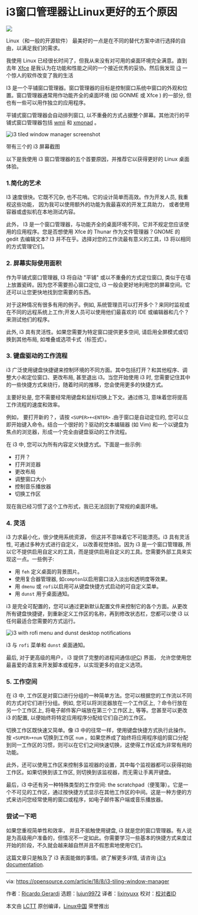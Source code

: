i3窗口管理器让Linux更好的五个原因
======

![](https://opensource.com/sites/default/files/styles/image-full-size/public/lead-images/cloud-windows.png?itok=jd5sBNQH)

Linux（和一般的开源软件） 最美好的一点是在不同的替代方案中进行选择的自由，以满足我们的需求。

我使用 Linux 已经很长时间了，但我从来没有对可用的桌面环境完全满意。直到去年 [Xfce][1] 是我认为在功能和性能之间的一个接近优秀的妥协。然后我发现 [i3][2] 一个惊人的软件改变了我的生活

I3 是一个平铺窗口管理器。窗口管理器的目标是控制窗口系统中窗口的外观和位置。窗口管理器通常用作功能齐全的桌面环境 (如 GONME 或  Xfce ) 的一部分, 但也有一些可以用作独立的应用程序。

平铺式窗口管理器会自动排列窗口, 以不重叠的方式占据整个屏幕。其他流行的平铺式窗口管理器包括 [wmii][3] 和 [xmonad][4] 。

![i3 tiled window manager screenshot][6]

带有三个的 i3 屏幕截图

以下是我使用 i3 窗口管理器的五个首要原因，并推荐它以获得更好的 Linux 桌面体验。

### 1\.简化的艺术

I3 速度很快。它既不冗杂, 也不花哨。它的设计简单而高效。作为开发人员, 我重视这些功能， 因为我可以使用额外的功能为我最喜欢的开发工具助力， 或者使用容器或虚拟机在本地测试内容。

此外， I3 是一个窗口管理器，与功能齐全的桌面环境不同，它并不规定您应该使用的应用程序。您是否想使用 Xfce 的 Thunar 作为文件管理器？GNOME 的 gedit 去编辑文本? I3 并不在乎。选择对您的工作流最有意义的工具，I3 将以相同的方式管理它们。

### 2\. 屏幕实际使用面积

作为平铺式窗口管理器, I3 将自动 "平铺" 或以不重叠的方式定位窗口, 类似于在墙上放置瓷砖。因为您不需要担心窗口定位, i3 一般会更好地利用您的屏幕空间。它还可以让您更快地找到您需要的东西。

对于这种情况有很多有用的例子。例如, 系统管理员可以打开多个？来同时监视或在不同的远程系统上工作;开发人员可以使用他们最喜欢的 IDE 或编辑器和几个？来测试他们的程序。

此外, i3 具有灵活性。如果您需要为特定窗口提供更多空间, 请启用全屏模式或切换到其他布局, 如堆叠或选项卡式（标签式）。

### 3\. 键盘驱动的工作流程

i3 广泛使用键盘快捷键来控制环境的不同方面。其中包括打开？和其他程序、调整大小和定位窗口、更改布局, 甚至退出 i3。当您开始使用 i3 时, 您需要记住其中的一些快捷方式来绕行，随着时间的推移，您会使用更多的快捷方式。

主要好处是, 您不需要经常用键盘和鼠标切换上下文。通过练习, 意味着您将提高工作流程的速度和效率。

例如， 要打开新的？，请按  `<SUPER>+<ENTER>` .由于窗口是自动定位的, 您可以立即开始键入命令。结合一个很好的？驱动的文本编辑器 (如 Vim) 和一个以键盘为焦点的浏览器，形成一个完全由键盘驱动的工作流程。

在 i3 中, 您可以为所有内容定义快捷方式。下面是一些示例:

  * 打开？
  * 打开浏览器
  * 更改布局
  * 调整窗口大小
  * 控制音乐播放器
  * 切换工作区

现在我已经习惯了这个工作形式，我已无法回到了常规的桌面环境。

### 4\. 灵活

i3 力求最小化，很少使用系统资源， 但这并不意味着它不可能漂亮。i3 具有灵活性, 可通过多种方式进行自定义， 以改善视觉体验。因为 i3 是一个窗口管理器, 所以它不提供启用自定义的工具，而是提供启用自定义的工具。您需要外部工具来实现这一点。一些例子:

  * 用 `feh` 定义桌面的背景图片。
  * 使用复合器管理器, 如`compton`以启用窗口淡入淡出和透明度等效果。
  * 用 `dmenu` 或 `rofi`以启用可从键盘快捷方式启动的可自定义菜单。
  * 用 `dunst` 用于桌面通知。



i3 是完全可配置的，您可以通过更新默认配置文件来控制它的各个方面。从更改所有键盘快捷键，到重新定义工作区的名称，再到修改状态栏，您都可以使 i3 以任何最适合您需要的方式运行。

![i3 with rofi menu and dunst desktop notifications][8]

i3 与 `rofi` 菜单和 `dunst` 桌面通知。

最后, 对于更高级的用户， i3 提供了完整的进程间通信([IPC][9]) 界面， 允许您使用您最喜爱的语言来开发脚本或程序，以实现更多的自定义选项。

### 5\. 工作空间

在 i3 中, 工作区是对窗口进行分组的一种简单方法。您可以根据您的工作流以不同的方式对它们进行分组。例如, 您可以将浏览器放在一个工作区上, ？命令行放在另一个工作区上, 将电子邮件客户端放在第三个工作区上, 等等。您甚至可以更改 i3 的配置, 以便始终将特定应用程序分配给它们自己的工作区。

切换工作区既快速又简单。像 i3 中的往常一样，使用键盘快捷方式执行此操作。按 `<SUPER>+num` 切换到工作区 `num` 。如果您养成了始终将应用程序组的窗口分配到同一工作区的习惯，则可以在它们之间快速切换，这使得工作区成为非常有用的功能。

此外，还可以使用工作区来控制多监视器的设置，其中每个监视器都可以获得初始工作区。如果切换到该工作区, 则切换到该监视器，而无需让手离开键盘。

最后，i3 中还有另一种特殊类型的工作空间: the scratchpad（便笺簿）。它是一个不可见的工作区，通过按快捷方式显示在其他工作区的中间。这是一种方便的方式来访问您经常使用的窗口或程序，如电子邮件客户端或音乐播放器。

### 尝试一下吧

如果您重视简单性和效率， 并且不抵触使用键盘, i3 就是您的窗口管理器。有人说是为高级用户准备的，但情况不一定如此。你需要学习一些基本的快捷方式来度过开始的阶段，不久就会越来越自然并且不假思索地使用它们。

这篇文章只是触及了 i3 表面能做的事情。欲了解更多详情, 请咨询 [i3's documentation][10].

--------------------------------------------------------------------------------

via: https://opensource.com/article/18/8/i3-tiling-window-manager

作者：[Ricardo Gerardi][a]
选题：[lujun9972](https://github.com/lujun9972)
译者：[lixinyuxx](https://github.com/lixinyuxx)
校对：[校对者ID](https://github.com/校对者ID)

本文由 [LCTT](https://github.com/LCTT/TranslateProject) 原创编译，[Linux中国](https://linux.cn/) 荣誉推出

[a]:https://opensource.com/users/rgerardi
[1]:https://xfce.org/
[2]:https://i3wm.org/
[3]:https://code.google.com/archive/p/wmii/
[4]:https://xmonad.org/
[5]:/file/406476
[6]:https://opensource.com/sites/default/files/uploads/i3_screenshot.png "i3 tiled window manager screenshot"
[7]:/file/405161
[8]:https://opensource.com/sites/default/files/uploads/rofi_dunst.png "i3 with rofi menu and dunst desktop notifications"
[9]:https://i3wm.org/docs/ipc.html
[10]:https://i3wm.org/docs/userguide.html
